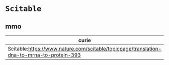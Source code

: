# `Scitable`

## mmo

| curie                                                                                     |   usages | nodes                                                                                                           |
|-------------------------------------------------------------------------------------------|----------|-----------------------------------------------------------------------------------------------------------------|
| Scitable:https://www.nature.com/scitable/topicpage/translation-dna-to-mrna-to-protein-393 |        1 | [http://purl.obolibrary.org/obo/MMO:0000642](https://bioregistry.io/http://purl.obolibrary.org/obo/MMO:0000642) |
